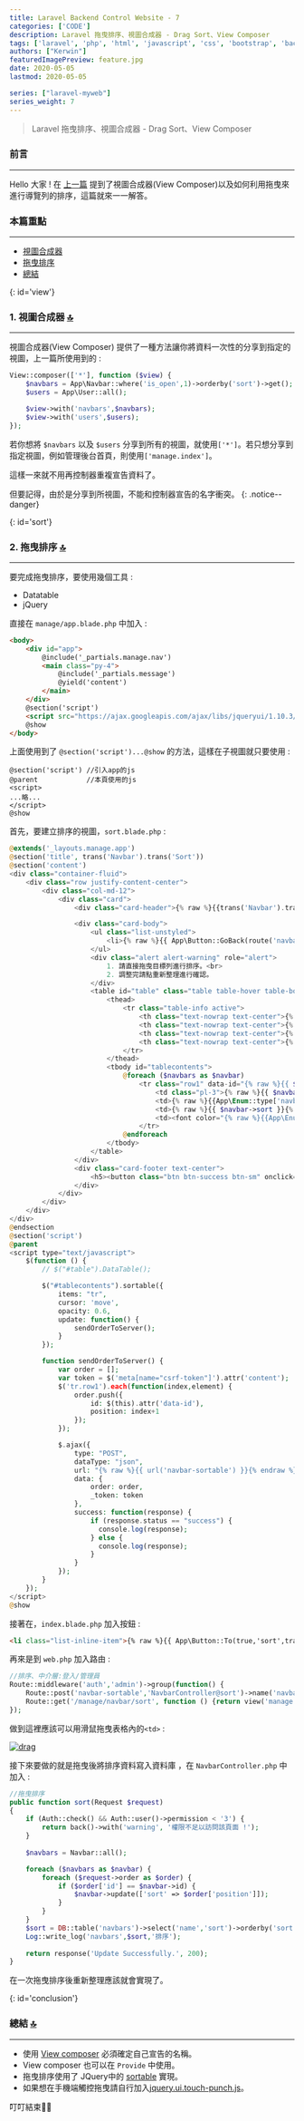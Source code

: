 ```yaml
---
title: Laravel Backend Control Website - 7
categories: ['CODE']
description: Laravel 拖曳排序、視圖合成器 - Drag Sort、View Composer
tags: ['laravel', 'php', 'html', 'javascript', 'css', 'bootstrap', 'backend', 'javascript', 'request', 'JQuery']
authors: ["Kerwin"]
featuredImagePreview: feature.jpg
date: 2020-05-05
lastmod: 2020-05-05

series: ["laravel-myweb"]
series_weight: 7
---
```


> Laravel 拖曳排序、視圖合成器 - Drag Sort、View Composer

<!--more-->

### 前言

---
Hello 大家 ! 在 [上一篇](https://jhuei.com/code/2020/05/03/laravel-myweb-6.html) 提到了視圖合成器(View Composer)以及如何利用拖曳來進行導覽列的排序，這篇就來一一解答。

### 本篇重點

---

* [視圖合成器](#view)
* [拖曳排序](#sort)
* [總結](#conclusion)

{: id='view'}

### 1. 視圖合成器 [🔝](#top)

---
視圖合成器(View Composer) 提供了一種方法讓你將資料一次性的分享到指定的視圖，上一篇所使用到的 :

```php
View::composer(['*'], function ($view) {
    $navbars = App\Navbar::where('is_open',1)->orderby('sort')->get();
    $users = App\User::all();

    $view->with('navbars',$navbars);
    $view->with('users',$users);
});
```

若你想將 `$navbars` 以及 `$users` 分享到所有的視圖，就使用`['*']`。若只想分享到指定視圖，例如管理後台首頁，則使用`['manage.index']`。

這樣一來就不用再控制器重複宣告資料了。

但要記得，由於是分享到所視圖，不能和控制器宣告的名字衝突。
{: .notice--danger}

{: id='sort'}

### 2. 拖曳排序 [🔝](#top)

---
要完成拖曳排序，要使用幾個工具 :

* Datatable
* jQuery

直接在 `manage/app.blade.php` 中加入 :

```html
<body>
    <div id="app">
        @include('_partials.manage.nav')
        <main class="py-4">
            @include('_partials.message')
            @yield('content')
        </main>
    </div>
    @section('script')
    <script src="https://ajax.googleapis.com/ajax/libs/jqueryui/1.10.3/jquery-ui.min.js"></script>
    @show
</body>
```

上面使用到了 `@section('script')...@show` 的方法，這樣在子視圖就只要使用 :

```
@section('script') //引入app的js
@parent            //本頁使用的js 
<script>
...略...
</script>
@show
```

首先，要建立排序的視圖，`sort.blade.php` :

```php
@extends('_layouts.manage.app')
@section('title', trans('Navbar').trans('Sort'))
@section('content')
<div class="container-fluid">
    <div class="row justify-content-center">
        <div class="col-md-12">
            <div class="card">
                <div class="card-header">{% raw %}{{trans('Navbar').trans('Sort')}}{% endraw %}</div>

                <div class="card-body">
                    <ul class="list-unstyled">
                        <li>{% raw %}{{ App\Button::GoBack(route('navbar.index')) }}{% endraw %}</li>
                    </ul>
                    <div class="alert alert-warning" role="alert">
                        1. 請直接拖曳目標列進行排序。<br>
                        2. 調整完請點重新整理進行確認。
                    </div>
                    <table id="table" class="table table-hover table-bordered text-center">
                        <thead>
                            <tr class="table-info active">
                                <th class="text-nowrap text-center">{% raw %}{{trans('Navbar').trans('Name')}}{% endraw %}</th>
                                <th class="text-nowrap text-center">{% raw %}{{ trans('Type') }}{% endraw %}</th>
                                <th class="text-nowrap text-center">{% raw %}{{ trans('Sort') }}{% endraw %}</th>
                                <th class="text-nowrap text-center">{% raw %}{{ trans('Is_open') }}{% endraw %}</th>
                            </tr>
                        </thead>
                        <tbody id="tablecontents">
                            @foreach ($navbars as $navbar)
                                <tr class="row1" data-id="{% raw %}{{ $navbar->id }}{% endraw %}">
                                    <td class="pl-3">{% raw %}{{ $navbar->name }}{% endraw %}</td>
                                    <td>{% raw %}{{App\Enum::type['navbar'][$navbar->type]}}{% endraw %}</td>
                                    <td>{% raw %}{{ $navbar->sort }}{% endraw %}</td>
                                    <td><font color="{% raw %}{{App\Enum::is_open['color'][$navbar->is_open]}}{% endraw %}"><i class="fas fa-{% raw %}{{App\Enum::is_open['label'][$navbar->is_open]}}{% endraw %}"></i></font></td>
                                </tr>
                            @endforeach
                        </tbody>
                    </table>
                </div>
                <div class="card-footer text-center">
                    <h5><button class="btn btn-success btn-sm" onclick="window.location.reload()">{% raw %}{{ trans('Refresh') }}{% endraw %}</button></h5>
                </div>
            </div>
        </div>
    </div>
</div>
@endsection
@section('script')
@parent
<script type="text/javascript">
    $(function () {
        // $("#table").DataTable();

        $("#tablecontents").sortable({
            items: "tr",
            cursor: 'move',
            opacity: 0.6,
            update: function() {
                sendOrderToServer();
            }
        });

        function sendOrderToServer() {
            var order = [];
            var token = $('meta[name="csrf-token"]').attr('content');
            $('tr.row1').each(function(index,element) {
                order.push({
                    id: $(this).attr('data-id'),
                    position: index+1
                });
            });

            $.ajax({
                type: "POST",
                dataType: "json",
                url: "{% raw %}{{ url('navbar-sortable') }}{% endraw %}",
                data: {
                    order: order,
                    _token: token
                },
                success: function(response) {
                    if (response.status == "success") {
                      console.log(response);
                    } else {
                      console.log(response);
                    }
                }
            });
        }
    });
</script>
@show
```

接著在，`index.blade.php` 加入按鈕 :

```html
<li class="list-inline-item">{% raw %}{{ App\Button::To(true,'sort',trans('Sort'),'','btn-primary') }}{% endraw %}</li>
```

再來是到 `web.php` 加入路由 :

```php
//排序、中介層:登入/管理員
Route::middleware('auth','admin')->group(function() {
    Route::post('navbar-sortable','NavbarController@sort')->name('navbar.sort');
    Route::get('/manage/navbar/sort', function () {return view('manage.navbar.sort');});
});
```

做到這裡應該可以用滑鼠拖曳表格內的`<td>` :

[![drag](https://i.imgur.com/DixcbAx.gif)](https://i.imgur.com/DixcbAx.gif)

接下來要做的就是拖曳後將排序資料寫入資料庫 ，在 `NavbarController.php` 中加入 :

```php
//拖曳排序
public function sort(Request $request)
{
    if (Auth::check() && Auth::user()->permission < '3') {
        return back()->with('warning', '權限不足以訪問該頁面 !');
    }
    
    $navbars = Navbar::all();

    foreach ($navbars as $navbar) {
        foreach ($request->order as $order) {
            if ($order['id'] == $navbar->id) {
                $navbar->update(['sort' => $order['position']]);
            }
        }
    }
    $sort = DB::table('navbars')->select('name','sort')->orderby('sort')->get();
    Log::write_log('navbars',$sort,'排序');
    
    return response('Update Successfully.', 200);
}
```

在一次拖曳排序後重新整理應該就會實現了。

{: id='conclusion'}

### 總結 [🔝](#top)

---

* 使用 [View composer](https://laravel.com/docs/5.8/views#view-composers) 必須確定自己宣告的名稱。
* View composer 也可以在 `Provide` 中使用。
* 拖曳排序使用了 JQuery中的  [sortable](https://jqueryui.com/sortable/) 實現。
* 如果想在手機端觸控拖曳請自行加入[jquery.ui.touch-punch.js](https://raw.githubusercontent.com/furf/jquery-ui-touch-punch/master/jquery.ui.touch-punch.js)。

叮叮結束🙋‍♂️
